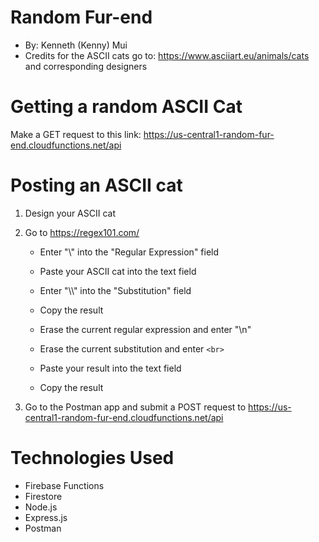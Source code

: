 # Random Fur-end
- By: Kenneth (Kenny) Mui
- Credits for the ASCII cats go to: https://www.asciiart.eu/animals/cats and corresponding designers

# Getting a random ASCII Cat
Make a GET request to this link: https://us-central1-random-fur-end.cloudfunctions.net/api

# Posting an ASCII cat
1. Design your ASCII cat

2. Go to https://regex101.com/

    * Enter "\\" into the "Regular Expression" field

    * Paste your ASCII cat into the text field

    * Enter "\\\\" into the "Substitution" field

    * Copy the result

    * Erase the current regular expression and enter "\n"

    * Erase the current substitution and enter `<br>`

    * Paste your result into the text field

    * Copy the result

3. Go to the Postman app and submit a POST request to https://us-central1-random-fur-end.cloudfunctions.net/api

# Technologies Used
- Firebase Functions
- Firestore
- Node.js
- Express.js
- Postman